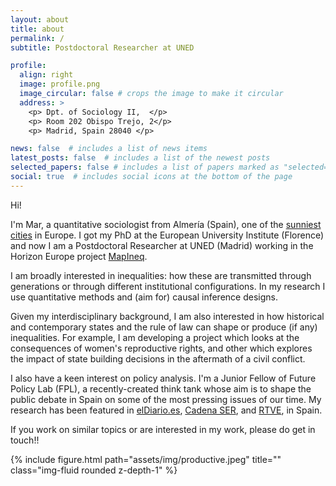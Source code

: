 ```yaml
---
layout: about
title: about
permalink: /
subtitle: Postdoctoral Researcher at UNED

profile:
  align: right
  image: profile.png
  image_circular: false # crops the image to make it circular
  address: >
    <p> Dpt. of Sociology II,  </p>
    <p> Room 202 Obispo Trejo, 2</p>
    <p> Madrid, Spain 28040 </p>

news: false  # includes a list of news items
latest_posts: false  # includes a list of the newest posts
selected_papers: false # includes a list of papers marked as "selected={true}"
social: true  # includes social icons at the bottom of the page
---
```


Hi!

I'm Mar, a quantitative sociologist from Almería (Spain), one of the [sunniest cities](https://weather-and-climate.com/average-monthly-hours-Sunshine,almeria-andalucia-es,Spain) in Europe. I got my PhD at the European University Institute (Florence) and now I am a Postdoctoral Researcher at UNED (Madrid) working in the Horizon Europe project [MapIneq](https://mapineq.eu/).

I am broadly interested in inequalities: how these are transmitted through generations or through different institutional configurations. In my research I use quantitative methods and (aim for) causal inference designs. 

Given my interdisciplinary background, I am also interested in how historical and contemporary states and the rule of law can shape or produce (if any) inequalities. For example, I am developing a project which looks at the consequences of women's reproductive rights, and other which explores the impact of state building decisions in the aftermath of a civil conflict.

I also have a keen interest on policy analysis. I'm a Junior Fellow of Future Policy Lab (FPL), a recently-created think tank whose aim is to shape the public debate in Spain on some of the most pressing issues of our time. My research has been featured in [elDiario.es](https://www.eldiario.es/sociedad/abrir-casas-apuestas-cerca-institutos-baja-rendimiento-escolar-barrios-humildes_1_8440297.html), [Cadena SER](https://cadenaser.com/ser/2021/10/31/sociedad/1635675473_674477.html), and [RTVE](https://www.rtve.es/noticias/20211107/casas-apuestas-proximidad-colegios-barrios/2211660.shtml), in Spain.

If you work on similar topics or are interested in my work, please do get in touch!!

<div class="row justify-content-sm-center">
    <div class="col-sm-8 mt-3 mt-md-0">
        {% include figure.html path="assets/img/productive.jpeg" title="" class="img-fluid rounded z-depth-1" %}
    </div>